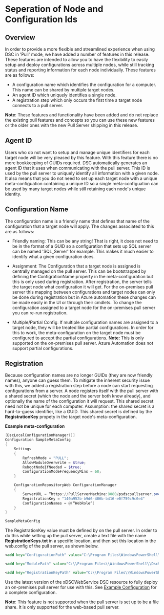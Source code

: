# Seperation of Node and Configuration Ids

## Overview

In order to provide a more flexible and streamlined experience when using DSC in 'Pull' mode, we have added a number of features in this release. These features are intended to allow you to have the flexibility to easily setup and deploy configurations across multiple nodes, while still tracking status and reporting information for each node individually. These features are as follows:

* A configuration name which identifies the configuration for a computer. This name can be shared by multiple target nodes. 
* An agent ID which uniquely identifies a single node.
* A registration step which only occurs the first time a target node connects to a pull server.

**Note:** These features and functionality have been added and do not replace the existing pull features and concepts so you can use these new features or the older ones with the new Pull Server shipping in this release.

## Agent ID
Users who do not want to setup and manage unique identifiers for each target node will be very pleased by this feature. With this feature there is no more bookkeeping of GUIDs required. DSC automatically generates an agent ID that it uses when communicating with the pull server. This ID is used by the pull server to uniquely identify all information with a given node. It also means that you do not need to set up each target node with a unique meta-configuation containing a unique ID so a single meta-configuation can be used by many target nodes while still retaining each node's unique identity. 

## Configuration Name

The configuration name is a friendly name that defines that name of the configuration that a target node will apply. The changes associated to this are as follows:  

* Friendly naming: This can be any string! That is right, it does not need to be in the format of a GUID so a configuration that sets up SQL server can be named 'SQL_Server' for example. This makes it much easier to identify what a given configuration does.

* Assignment: The Configuration that a target node is assigned is centrally managed on the pull server. This can be bootstrapped by defining the ConfigrationName property in the meta-configuration but this is only used during registration. After registration, the server tells the target node what configuration it will get. For the on-premises pull server this mapping between configurations and target nodes can only be done during registration but in Azure automation these changes can be made easily in the UI or through their cmdlets. To change the configuration assigned to a target node for the on-premises pull server you can re-run registration.

* Multiple/Partial Config: If multiple configuration names are assigned to a target node, they will be treated like partial configurations. In order for this to work, the meta-configuration on the target node must be configured to accept the partial configurations. **Note:** This is only supported on the on-premises pull server. Azure Automation does not support partial configurations.

## Registration

Because configuration names are no longer GUIDs (they are now friendly names), anyone can guess them. To mitigate the inherent security issue with this, we added a registration step before a node can start requesting configurations from a server. A node registers itself with the pull server with a shared secret (which the node and the server both know already), and optionally the name of the configuration it will request. This shared secret need not be unique for each computer. Assumption: the shared secret is a hard-to-guess identifier, like a GUID. This shared secret is defined by the **RegistrationKey** propety in the target node's meta-configuration.

**Example meta-configuration**
```PowerShell
[DscLocalConfigurationManager()]
Configuration SampleMetaConfig
{
	Settings
	{
		RefreshMode = "PULL";
		AllowModuleOverwrite = $true;
		RebootNodeIfNeeded = $true;
		ConfigurationModeFrequencyMins = 60;
	}

	ConfigurationRepositoryWeb ConfigurationManager
	{
		ServerURL = “https://PullServerMachine:8080/psdscpullserver.svc”
		RegistrationKey = "140a952b-b9d6-406b-b416-e0f759c9c0e4"
		ConfigurationNames = @(“WebRole”)
	}
}

SampleMetaConfig
```

The RegistrationKey value must be defined by on the pull server. In order to do this while setting up the pull server, create a text file with the name **RegistrationKeys.txt** in a specific location, and then set this location in the web.config of the pull server, as shown below.  

``` XML
<add key="ConfigurationPath" value="C:\Program Files\WindowsPowerShell\DscService\Configuration">

<add key="ModulePath" value="C:\\Program Files\\WindowsPowerShell\\DscService\\Modules">

<add key="RegistrationKeyPath" value="C:\\Program Files\\WindowsPowerShell\\DscService">
```

Use the latest version of the xDSCWebService DSC resource to fully deploy an on-premises pull server for use with this. See [Example Configuration](https://github.com/grayzu/PSSummitEU2015/blob/master/PullServer/02%20-%20PullServer%20Config.ps1) for a complete configuration.

**Note:** This feature is not supported when the pull server is set up to be a file share. It is only supported for the web-based pull server.





